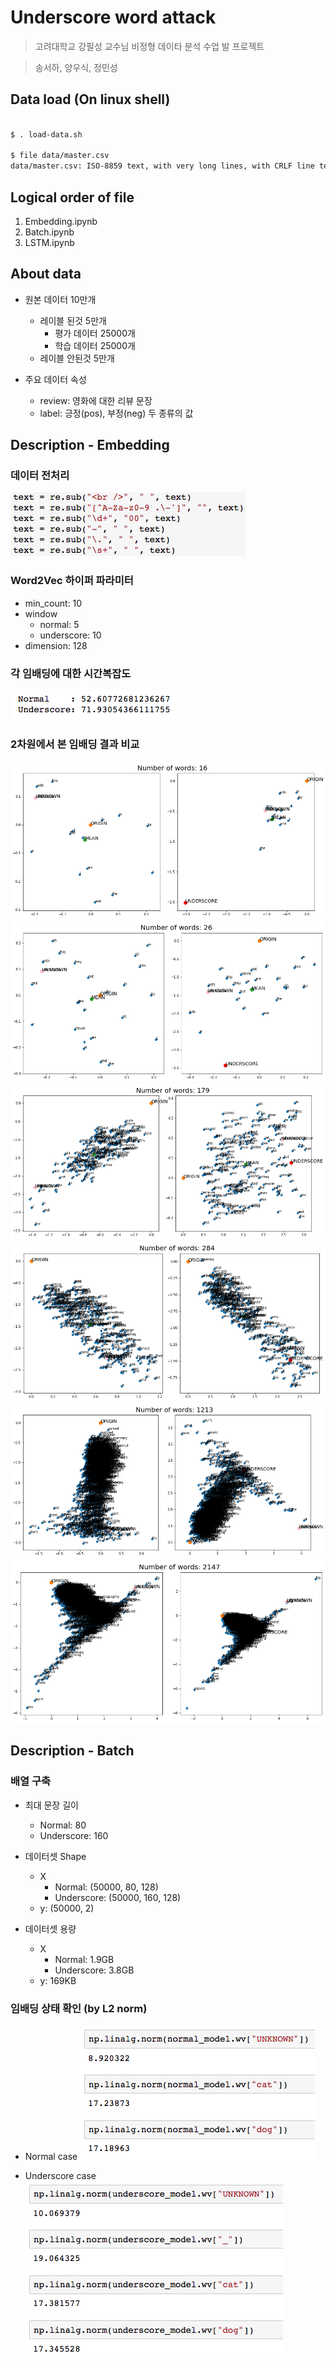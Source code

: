 # Underscore word attack

> 고려대학교 강필성 교수님 비정형 데이타 분석 수업 발 프로젝트

> 송서하, 양우식, 정민성


## Data load (On linux shell)

```bash

$ . load-data.sh

$ file data/master.csv
data/master.csv: ISO-8859 text, with very long lines, with CRLF line terminators

```

## Logical order of file

1. Embedding.ipynb
2. Batch.ipynb
3. LSTM.ipynb


## About data

- 원본 데이터 10만개
     - 레이블 된것 5만개
        - 평가 데이터 25000개
        - 학습 데이터 25000개
     - 레이블 안된것 5만개

- 주요 데이터 속성
    - review: 영화에 대한 리뷰 문장
    - label: 긍정(pos),  부정(neg) 두 종류의 값
    

## Description - Embedding

### 데이터 전처리

![](./img/1.png)

### Word2Vec 하이퍼 파라미터

- min_count: 10
- window
    - normal: 5
    - underscore: 10
- dimension: 128

### 각 임배딩에 대한 시간복잡도

![](./img/2.png)

### 2차원에서 본 임배딩 결과 비교

![](./img/3.png)
![](./img/4.png)
![](./img/5.png)
![](./img/6.png)
![](./img/7.png)
![](./img/8.png)


## Description - Batch

### 배열 구축

 - 최대 문장 길이
     - Normal: 80
     - Underscore: 160
     
 - 데이터셋 Shape
     - X
         - Normal: (50000, 80, 128) 
         - Underscore: (50000, 160, 128)
     - y: (50000, 2)
 
 - 데이터셋 용량
     - X
         - Normal: 1.9GB
         - Underscore: 3.8GB
     - y: 169KB
     
### 임배딩 상태 확인 (by L2 norm)

- Normal case
![](./img/9.png)

- Underscore case
![](./img/10.png)

